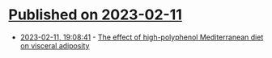 # [Published on 2023-02-11](index.md)

* [2023-02-11, 19:08:41](https://news.ycombinator.com/item?id=34755248) - [The effect of high-polyphenol Mediterranean diet on visceral adiposity](https://bmcmedicine.biomedcentral.com/articles/10.1186/s12916-022-02525-8)
